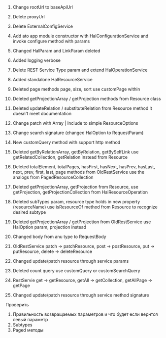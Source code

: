 1) Change rootUrl to baseApiUrl
2) Delete proxyUrl
3) Delete ExternalConfigService
4) Add ato app module constructor with HalConfigurationService and invoke configure method with params
5) Changed HalParam and LinkParam deleted
6) Added logging verbose
7) Delete REST Service Type param and extend HalOperationService
8) Added standalone HalResourceService
9) Deleted page methods page, size, sort use customPage within
10) Deleted getProjectionArray / getProjection methods from Resource class
11) Deleted updateRelation / substituteRelation from Resource method it doesn't meet documentation
12) Change patch with Array<ResourceOptions> | Include to simple ResourceOptions

13) Change search signature (changed HalOption to RequestParam)
14) New customQuery method with support http method
16) Deleted getByRelationArray, getByRelation, getBySelfLink use getRelatedCollection, getRelation instead from Resource

17) Deleted totalElement, totalPages, hasFirst, hasNext, hasPrev, hasLast, next, prev, first, last, page methods from OldRestService use the analogs from PagedResourceCollection
18) Deleted getProjectionArray, getProjection from Resource, use getProjection, getProjectionCollection from HalResourceOperation

19) Deleted subTypes param, resourсe type holds in new property (resourceName) use isResourceOf method from Resource to recognize desired subtype
20) Deleted getProjectionArray / getProjection from OldRestService use HalOption param, projection instead
21) Changed body from anu type to RequestBody
22) OldRestService patch -> patchResource, post -> postResource, put -> putResource, delete -> deleteResource
23) Changed update/patch resource through service params
24) Deleted count query use customQuery or customSearchQuery
25) RestServie get -> getResource, getAll -> getCollection, getAllPage -> getPage

23) Changed update/patch resource through service method signature



Проверить
1) Правильность возвращаемых параметров и что будет если вернтся левый параметр
2) Subtypes
3) Paged методы
